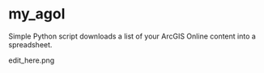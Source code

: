 # my_agol
Simple Python script downloads a list of your ArcGIS Online content into a spreadsheet.

edit_here.png
